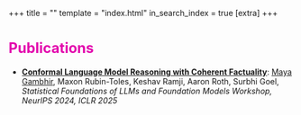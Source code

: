+++
title = ""
template = "index.html"
in_search_index = true
[extra]
+++

# <span style="color: rgb(227,5,173); font-size: 25px;">Publications</span>
- [**Conformal Language Model Reasoning with Coherent Factuality**](https://drive.google.com/file/d/1wbRn4o7-2dSLNwLjcAspHBf4J-EXxtV1/view?usp=sharing): <u>Maya Gambhir</u>, Maxon Rubin-Toles,  Keshav Ramji, Aaron Roth, Surbhi Goel, *Statistical Foundations of LLMs and Foundation Models Workshop, NeurIPS 2024, ICLR 2025* 
